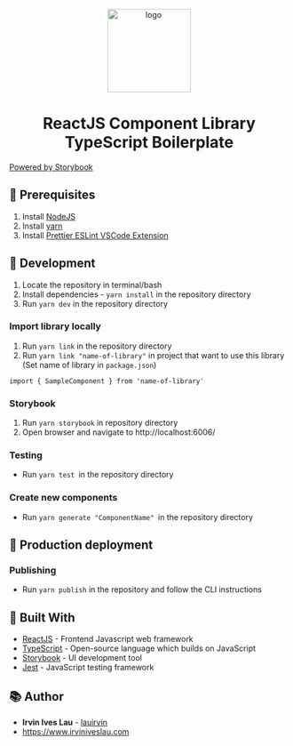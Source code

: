 <p align="center">
  <a href="https://github.com/lauirvin/react-component-library-typescript-boilerplate">
    <img alt="logo" src="https://upload.wikimedia.org/wikipedia/commons/a/a7/React-icon.svg" width="150" />
  </a>
</p>
<h1 align="center">
  ReactJS Component Library TypeScript Boilerplate
</h1>

[Powered by Storybook](https://storybook.js.org/)

## 🧰 Prerequisites

1. Install [NodeJS](https://nodejs.org/en/)
2. Install [yarn](https://classic.yarnpkg.com/en/)
3. Install [Prettier ESLint VSCode Extension](https://marketplace.visualstudio.com/items?itemName=rvest.vs-code-prettier-eslint)

## 🚀 Development

1. Locate the repository in terminal/bash
2. Install dependencies - `yarn install` in the repository directory
3. Run `yarn dev` in the repository directory

### Import library locally

1. Run `yarn link` in the repository directory
2. Run `yarn link "name-of-library"` in project that want to use this library (Set name of library in `package.json`)

```
import { SampleComponent } from 'name-of-library'
```

### Storybook

1.  Run `yarn storybook` in repository directory
2.  Open browser and navigate to http://localhost:6006/

### Testing

- Run `yarn test `in the repository directory

### Create new components

- Run `yarn generate "ComponentName" `in the repository directory

## 🎁 Production deployment

### Publishing

- Run `yarn publish` in the repository and follow the CLI instructions

## 👷 Built With

- [ReactJS](https://reactjs.org/) - Frontend Javascript web framework
- [TypeScript](https://www.typescriptlang.org/) - Open-source language which builds on JavaScript
- [Storybook](https://storybook.js.org/) - UI development tool
- [Jest](https://jestjs.io/) - JavaScript testing framework

## 📚 Author

- **Irvin Ives Lau** - [lauirvin](https://github.com/lauirvin)
- https://www.irviniveslau.com
